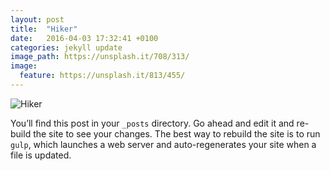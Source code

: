 ```yaml
---
layout: post
title:  "Hiker"
date:   2016-04-03 17:32:41 +0100
categories: jekyll update
image_path: https://unsplash.it/708/313/
image:
  feature: https://unsplash.it/813/455/
---
```


![Hiker](https://unsplash.it/708/313/)

You’ll find this post in your `_posts` directory. Go ahead and edit it and re-build the site to see your changes. The best way to rebuild the site is to run `gulp`, which launches a web server and auto-regenerates your site when a file is updated.
